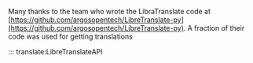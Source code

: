 Many thanks to the team who wrote the LibraTranslate code at [https://github.com/argosopentech/LibreTranslate-py](https://github.com/argosopentech/LibreTranslate-py). A fraction of their code was used for getting translations

::: translate:LibreTranslateAPI